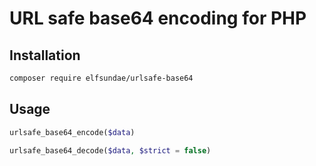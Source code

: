 # URL safe base64 encoding for PHP

## Installation

```sh
composer require elfsundae/urlsafe-base64
```

## Usage

```php
urlsafe_base64_encode($data)

urlsafe_base64_decode($data, $strict = false)
```
